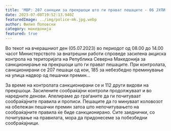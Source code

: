 ```yaml
---
title: 'МВР: 207 санкции за прекршоци што ги прават пешаците - 06 ЈУЛИ 2023'
date: 2023-07-08T19:52:13.940Z
featuredImage: ../img/police-mk.jpg.webp
author: Филип Поповски
category: македонија
featured: true
---
```


Во текот на вчерашниот ден (05.07.2023) во периодот од 08.00 до 14.00 часот Министерството за внатрешни работи спроведе засилена акциска контрола на територијата на Република Северна Македонија за санкционирање на прекршоци што ги прават пешаците. При контролата, санкционирани се 207 пешаци од кои, 185 за небезбедно преминување на улица надвор од пешачки премин...

За време на контролата санкционирани се и 112 други видови на прекршоци. 
Засилените сообраќајни контроли продолжуваат и во наредните денови. Апелираме до граѓаните да ги почитуваат сообраќајните правила и прописи. Пешаците да го минуваат коловозот на обележан пешачки премин затоа што непочитувањето на сообраќајните правила ќе биде санкционирано. Сите заеднички, со почитување на правилата, мора да придонесеме за побезбедни сообраќајници.
 
